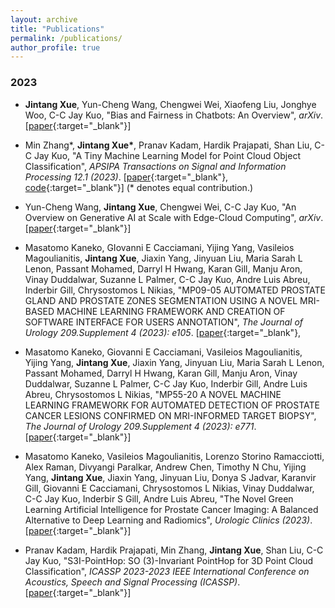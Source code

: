 ```yaml
---
layout: archive
title: "Publications"
permalink: /publications/
author_profile: true
---
```


### 2023
* __Jintang Xue__, Yun-Cheng Wang, Chengwei Wei, Xiaofeng Liu, Jonghye Woo, C-C Jay Kuo,
"Bias and Fairness in Chatbots: An Overview",
_arXiv_.
[[paper](https://arxiv.org/abs/2309.08836){:target="_blank"}]

* Min Zhang*, __Jintang Xue*__, Pranav Kadam, Hardik Prajapati, Shan Liu, C-C Jay Kuo,
"A Tiny Machine Learning Model for Point Cloud Object Classification",
_APSIPA Transactions on Signal and Information Processing 12.1 (2023)_.
[[paper](https://www.nowpublishers.com/article/Details/SIP-2023-0014){:target="_blank"},
[code](https://github.com/jintangxue/Green-PointHop){:target="_blank"}]
(* denotes equal contribution.)

* Yun-Cheng Wang, __Jintang Xue__, Chengwei Wei, C-C Jay Kuo,
"An Overview on Generative AI at Scale with Edge-Cloud Computing",
_arXiv_.
[[paper](https://arxiv.org/abs/2306.17170){:target="_blank"}]

* Masatomo Kaneko, GIovanni E Cacciamani, Yijing Yang, Vasileios Magoulianitis, __Jintang Xue__, Jiaxin Yang, Jinyuan Liu, Maria Sarah L Lenon, Passant Mohamed, Darryl H Hwang, Karan Gill, Manju Aron, Vinay Duddalwar, Suzanne L Palmer, C-C Jay Kuo, Andre Luis Abreu, Inderbir Gill, Chrysostomos L Nikias,
"MP09-05 AUTOMATED PROSTATE GLAND AND PROSTATE ZONES SEGMENTATION USING A NOVEL MRI-BASED MACHINE LEARNING FRAMEWORK AND CREATION OF SOFTWARE INTERFACE FOR USERS ANNOTATION",
_The Journal of Urology 209.Supplement 4 (2023): e105_.
[[paper](https://www.auajournals.org/doi/abs/10.1097/JU.0000000000003224.05){:target="_blank"},

* Masatomo Kaneko, Giovanni E Cacciamani, Vasileios Magoulianitis, Yijing Yang, __Jintang Xue__, Jiaxin Yang, Jinyuan Liu, Maria Sarah L Lenon, Passant Mohamed, Darryl H Hwang, Karan Gill, Manju Aron, Vinay Duddalwar, Suzanne L Palmer, C-C Jay Kuo, Inderbir Gill, Andre Luis Abreu, Chrysostomos L Nikias,
"MP55-20 A NOVEL MACHINE LEARNING FRAMEWORK FOR AUTOMATED DETECTION OF PROSTATE CANCER LESIONS CONFIRMED ON MRI-INFORMED TARGET BIOPSY",
_The Journal of Urology 209.Supplement 4 (2023): e771_.
[[paper](https://www.auajournals.org/doi/abs/10.1097/JU.0000000000003308.20){:target="_blank"}]

* Masatomo Kaneko, Vasileios Magoulianitis, Lorenzo Storino Ramacciotti, Alex Raman, Divyangi Paralkar, Andrew Chen, Timothy N Chu, Yijing Yang, __Jintang Xue__, Jiaxin Yang, Jinyuan Liu, Donya S Jadvar, Karanvir Gill, Giovanni E Cacciamani, Chrysostomos L Nikias, Vinay Duddalwar, C-C Jay Kuo, Inderbir S Gill, Andre Luis Abreu,
"The Novel Green Learning Artificial Intelligence for Prostate Cancer Imaging: A Balanced Alternative to Deep Learning and Radiomics",
_Urologic Clinics (2023)_.
[[paper](https://www.urologic.theclinics.com/article/S0094-0143(23)00074-5/fulltext){:target="_blank"}]

* Pranav Kadam, Hardik Prajapati, Min Zhang, __Jintang Xue__, Shan Liu, C-C Jay Kuo,
"S3I-PointHop: SO (3)-Invariant PointHop for 3D Point Cloud Classification",
_ICASSP 2023-2023 IEEE International Conference on Acoustics, Speech and Signal Processing (ICASSP)_.
[[paper](https://ieeexplore.ieee.org/abstract/document/10095473){:target="_blank"}]
